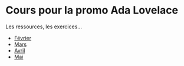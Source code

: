 # Cours pour la promo Ada Lovelace

Les ressources, les exercices...

- [Février](2020-02)
- [Mars](2020-03)
- [Avril](2020-04)
- [Mai](2020-05)
